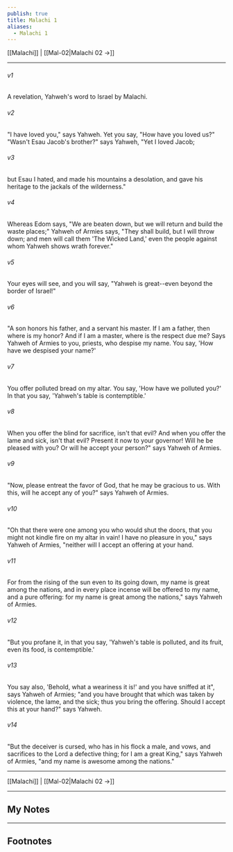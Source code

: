 ```yaml
---
publish: true
title: Malachi 1
aliases:
  - Malachi 1
---
```


[[Malachi]] | [[Mal-02|Malachi 02 →]]
***



###### v1 
A revelation, Yahweh's word to Israel by Malachi. 

###### v2 
"I have loved you," says Yahweh. Yet you say, "How have you loved us?" "Wasn't Esau Jacob's brother?" says Yahweh, "Yet I loved Jacob; 

###### v3 
but Esau I hated, and made his mountains a desolation, and gave his heritage to the jackals of the wilderness." 

###### v4 
Whereas Edom says, "We are beaten down, but we will return and build the waste places;" Yahweh of Armies says, "They shall build, but I will throw down; and men will call them 'The Wicked Land,' even the people against whom Yahweh shows wrath forever." 

###### v5 
Your eyes will see, and you will say, "Yahweh is great--even beyond the border of Israel!" 

###### v6 
"A son honors his father, and a servant his master. If I am a father, then where is my honor? And if I am a master, where is the respect due me? Says Yahweh of Armies to you, priests, who despise my name. You say, 'How have we despised your name?' 

###### v7 
You offer polluted bread on my altar. You say, 'How have we polluted you?' In that you say, 'Yahweh's table is contemptible.' 

###### v8 
When you offer the blind for sacrifice, isn't that evil? And when you offer the lame and sick, isn't that evil? Present it now to your governor! Will he be pleased with you? Or will he accept your person?" says Yahweh of Armies. 

###### v9 
"Now, please entreat the favor of God, that he may be gracious to us. With this, will he accept any of you?" says Yahweh of Armies. 

###### v10 
"Oh that there were one among you who would shut the doors, that you might not kindle fire on my altar in vain! I have no pleasure in you," says Yahweh of Armies, "neither will I accept an offering at your hand. 

###### v11 
For from the rising of the sun even to its going down, my name is great among the nations, and in every place incense will be offered to my name, and a pure offering: for my name is great among the nations," says Yahweh of Armies. 

###### v12 
"But you profane it, in that you say, 'Yahweh's table is polluted, and its fruit, even its food, is contemptible.' 

###### v13 
You say also, 'Behold, what a weariness it is!' and you have sniffed at it", says Yahweh of Armies; "and you have brought that which was taken by violence, the lame, and the sick; thus you bring the offering. Should I accept this at your hand?" says Yahweh. 

###### v14 
"But the deceiver is cursed, who has in his flock a male, and vows, and sacrifices to the Lord a defective thing; for I am a great King," says Yahweh of Armies, "and my name is awesome among the nations."

***
[[Malachi]] | [[Mal-02|Malachi 02 →]]

---
## My Notes

---
## Footnotes